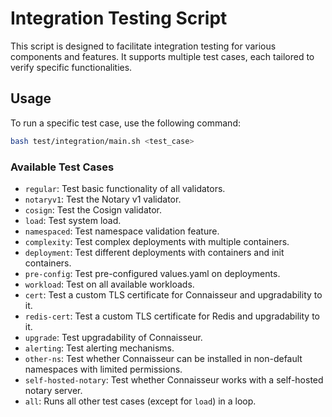 # Integration Testing Script

This script is designed to facilitate integration testing for various components and features. It supports multiple test cases, each tailored to verify specific functionalities.

## Usage

To run a specific test case, use the following command:

```bash
bash test/integration/main.sh <test_case>
```

### Available Test Cases

- `regular`: Test basic functionality of all validators.
- `notaryv1`: Test the Notary v1 validator.
- `cosign`: Test the Cosign validator.
- `load`: Test system load.
- `namespaced`: Test namespace validation feature.
- `complexity`: Test complex deployments with multiple containers.
- `deployment`: Test different deployments with containers and init containers.
- `pre-config`: Test pre-configured values.yaml on deployments.
- `workload`: Test on all available workloads.
- `cert`: Test a custom TLS certificate for Connaisseur and upgradability to it.
- `redis-cert`: Test a custom TLS certificate for Redis and upgradability to it.
- `upgrade`: Test upgradability of Connaisseur.
- `alerting`: Test alerting mechanisms.
- `other-ns`: Test whether Connaisseur can be installed in non-default namespaces with limited permissions.
- `self-hosted-notary`: Test whether Connaisseur works with a self-hosted notary server.
- `all`: Runs all other test cases (except for `load`) in a loop.
